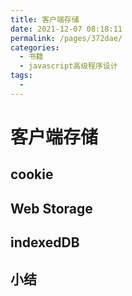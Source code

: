 ```yaml
---
title: 客户端存储
date: 2021-12-07 08:18:11
permalink: /pages/372dae/
categories:
  - 书籍
  - javascript高级程序设计
tags:
  - 
---
```

# 客户端存储

## cookie

## Web Storage

## indexedDB

## 小结
